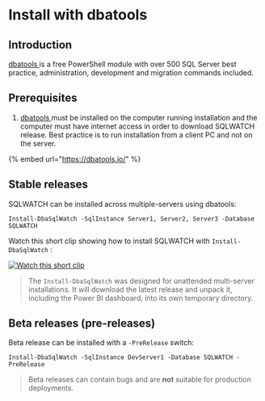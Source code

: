 # Install with dbatools

## Introduction

[dbatools ](https://dbatools.io/)is a free PowerShell module with over 500 SQL Server best practice, administration, development and migration commands included. 

## Prerequisites

1. [dbatools ](https://dbatools.io/)must be installed on the computer running installation and the computer must have internet access in order to download SQLWATCH release. Best practice is to run installation from a client PC and not on the server.

{% embed url="https://dbatools.io/" %}

## Stable releases

SQLWATCH can be installed across multiple-servers using dbatools:

```text
Install-DbaSqlWatch -SqlInstance Server1, Server2, Server3 -Database SQLWATCH
```

Watch this short clip showing how to install SQLWATCH with `Install-DbaSqlWatch` :

[![Watch this short clip](http://img.youtube.com/vi/W38osuBv_Q8/0.jpg)](http://www.youtube.com/watch?v=W38osuBv_Q8)

> The `Install-DbaSqlWatch` was designed for unattended multi-server installations. It will download the latest release and unpack it, including the Power BI dashboard, into its own temporary directory.

## Beta releases \(pre-releases\)

Beta release can be installed with a `-PreRelease` switch:

```text
Install-DbaSqlWatch -SqlInstance DevServer1 -Database SQLWATCH -PreRelease
```

> Beta releases can contain bugs and are **not** suitable for production deployments.


